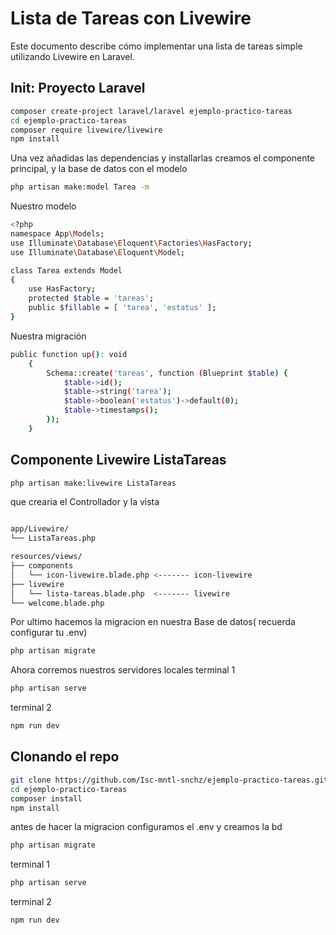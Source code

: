 # Lista de Tareas con Livewire

Este documento describe cómo implementar una lista de tareas simple utilizando Livewire en Laravel.

## Init: Proyecto Laravel 

```bash
composer create-project laravel/laravel ejemplo-practico-tareas
cd ejemplo-practico-tareas 
composer require livewire/livewire
npm install
```
Una vez añadidas las dependencias y installarlas  creamos el componente principal, y la base de datos con el modelo 

```bash
php artisan make:model Tarea -m
```

 Nuestro modelo
```bash
<?php
namespace App\Models;
use Illuminate\Database\Eloquent\Factories\HasFactory;
use Illuminate\Database\Eloquent\Model;

class Tarea extends Model
{
    use HasFactory;
    protected $table = 'tareas';
    public $fillable = [ 'tarea', 'estatus' ];
}
```

 Nuestra migración
```bash
public function up(): void
    {
        Schema::create('tareas', function (Blueprint $table) {
            $table->id();
            $table->string('tarea');
            $table->boolean('estatus')->default(0);
            $table->timestamps();
        });
    }
```

## Componente Livewire ListaTareas
```bash
php artisan make:livewire ListaTareas
```
que crearia el Controllador y la vista 
```bash

app/Livewire/
└── ListaTareas.php

resources/views/
├── components
│   └── icon-livewire.blade.php <------- icon-livewire
├── livewire
│   └── lista-tareas.blade.php  <------- livewire
└── welcome.blade.php
```

Por ultimo hacemos la migracion en nuestra Base de datos( recuerda configurar tu .env)
```bash
php artisan migrate
```

Ahora corremos nuestros servidores locales 
terminal 1
```bash
php artisan serve
```

terminal 2
```bash
npm run dev
```

## Clonando el repo
```bash
git clone https://github.com/Isc-mntl-snchz/ejemplo-practico-tareas.git
cd ejemplo-practico-tareas 
composer install
npm install
```
antes de hacer la migracion configuramos el .env y creamos la bd
```bash
php artisan migrate
```
terminal 1
```bash
php artisan serve
```

terminal 2
```bash
npm run dev
```

